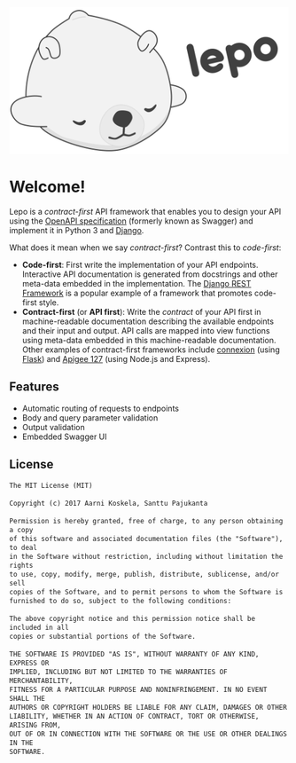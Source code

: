 ![](banner.svg)

# Welcome!

Lepo is a *contract-first* API framework that enables you to design your API using the [OpenAPI specification](https://github.com/OAI/OpenAPI-Specification) (formerly known as Swagger) and implement it in Python 3 and [Django](https://www.djangoproject.com/).

What does it mean when we say *contract-first*? Contrast this to *code-first*:

* **Code-first**: First write the implementation of your API endpoints. Interactive API documentation is generated from docstrings and other meta-data embedded in the implementation. The [Django REST Framework](http://www.django-rest-framework.org/) is a popular example of a framework that promotes code-first style.
* **Contract-first** (or **API first**): Write the *contract* of your API first in machine-readable documentation describing the available endpoints and their input and output. API calls are mapped into view functions using meta-data embedded in this machine-readable documentation. Other examples of contract-first frameworks include [connexion](https://github.com/zalando/connexion) (using [Flask](https://github.com/pallets/flask)) and [Apigee 127](https://github.com/apigee-127/swagger-tools) (using Node.js and Express).

## Features

* Automatic routing of requests to endpoints
* Body and query parameter validation
* Output validation
* Embedded Swagger UI

## License

    The MIT License (MIT)

    Copyright (c) 2017 Aarni Koskela, Santtu Pajukanta

    Permission is hereby granted, free of charge, to any person obtaining a copy
    of this software and associated documentation files (the "Software"), to deal
    in the Software without restriction, including without limitation the rights
    to use, copy, modify, merge, publish, distribute, sublicense, and/or sell
    copies of the Software, and to permit persons to whom the Software is
    furnished to do so, subject to the following conditions:

    The above copyright notice and this permission notice shall be included in all
    copies or substantial portions of the Software.

    THE SOFTWARE IS PROVIDED "AS IS", WITHOUT WARRANTY OF ANY KIND, EXPRESS OR
    IMPLIED, INCLUDING BUT NOT LIMITED TO THE WARRANTIES OF MERCHANTABILITY,
    FITNESS FOR A PARTICULAR PURPOSE AND NONINFRINGEMENT. IN NO EVENT SHALL THE
    AUTHORS OR COPYRIGHT HOLDERS BE LIABLE FOR ANY CLAIM, DAMAGES OR OTHER
    LIABILITY, WHETHER IN AN ACTION OF CONTRACT, TORT OR OTHERWISE, ARISING FROM,
    OUT OF OR IN CONNECTION WITH THE SOFTWARE OR THE USE OR OTHER DEALINGS IN THE
    SOFTWARE.
